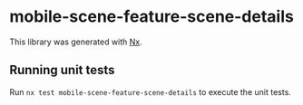 # mobile-scene-feature-scene-details

This library was generated with [Nx](https://nx.dev).

## Running unit tests

Run `nx test mobile-scene-feature-scene-details` to execute the unit tests.
